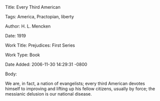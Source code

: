 Title:  Every Third American

Tags:   America, Practopian, liberty

Author: H. L. Mencken

Date:   1919

Work Title: Prejudices: First Series

Work Type: Book

Date Added: 2006-11-30 14:29:31 -0800

Body: 

We are, in fact, a nation of evangelists; every third American devotes himself to improving and lifting up his fellow citizens, usually by force; the messianic delusion is our national disease.

